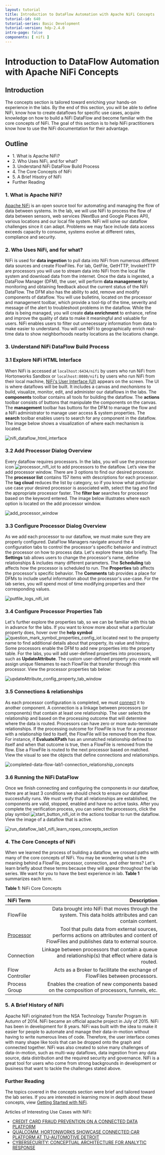 ```yaml
---
layout: tutorial
title: Introduction to DataFlow Automation with Apache NiFi Concepts
tutorial-id: 640
tutorial-series: Basic Development
tutorial-version: hdp-2.4.0
intro-page: false
components: [ nifi ]
---
```


# Introduction to DataFlow Automation with Apache NiFi Concepts

## Introduction

The concepts section is tailored toward enriching your hands-on experience in the labs. By the end of this section, you will be able to define NiFi, know how to create dataflows for specific use cases, acquire knowledge on how to build a NiFi DataFlow and become familiar with the core concepts of NiFi. The goal of this section is to help NiFi practitioners know how to use the NiFi documentation for their advantage.

## Outline
- 1\. What is Apache NiFi?
- 2\. Who Uses NiFi, and for what?
- 3\. Understand NiFi DataFlow Build Process
- 4\. The Core Concepts of NiFi
- 5\. A Brief Hisotry of NiFi
- Further Reading

### 1\. What is Apache NiFi?

[Apache NiFi](https://nifi.apache.org/docs/nifi-docs/html/overview.html#what-is-apache-nifi) is an open source tool for automating and managing the flow of data between systems. In the lab, we will use NiFi to process the flow of data between sensors, web services (NextBus and Google Places API), various locations and our local file system. NiFi will solve our dataflow challenges since it can adapt. Problems we may face include data access exceeds capacity to consume, systems evolve at different rates, compliance and security.


### 2\. Who Uses NiFi, and for what?

NiFi is used for **data ingestion** to pull data into NiFi from numerous different data sources and create FlowFiles. For lab, GetFile, GetHTTP, InvokeHTTP are processors you will use to stream data into NiFi from the local file system and download data from the internet. Once the data is ingested, a DataFlow Manager (DFM), the user, will perform **data management** by monitoring and obtaining feedback about the current status of the NiFi DataFlow. The DFM also has the ability to add, remove and modify components of dataflow. You will use bulletins, located on the processor and management toolbar, which provide a tool-tip of the time, severity and message of the alert to troubleshoot problems in the dataflow. While the data is being managed, you will create **data enrichment** to enhance, refine and improve the quality of data to make it meaningful and valuable for users. NiFi enables users to filter out unnecessary information from data to make easier to understand. You will use NiFi to geographically enrich real-time data to show neighborhoods nearby locations as the locations change.


### 3\. Understand NiFi DataFlow Build Process

### 3.1 Explore NiFi HTML Interface

When NiFi is accessed at `localhost:6434/nifi` by users who run NiFi from Hortonworks Sandbox or `localhost:8080/nifi` by users who run NiFi from their local machine, [NiFi's User Interface (UI)](http://docs.hortonworks.com/HDPDocuments/HDF1/HDF-1.2.0.1/bk_UserGuide/content/User_Interface.html) appears on the screen. The UI is where dataflows will be built. It includes a canvas and _mechanisms_ to build, visualize, monitor, edit, and administer our dataflows in the labs. The **components** toolbar contains all tools for building the dataflow. The **actions** toolbar consists of buttons that manipulate the components on the canvas. The **management** toolbar has buttons for the DFM to manage the flow and a NiFi administrator to manage user access & system properties. The **search** toolbar enables users to search for any component in the dataflow. The image below shows a visualization of where each mechanism is located.

![nifi_dataflow_html_interface](/assets/learning-ropes-nifi-lab-series/lab-concepts-nifi/nifi_dataflow_html_interface.png)


### 3.2 Add Processor Dialog Overview

Every dataflow requires processors. In the labs, you will use the processor icon ![processor_nifi_iot](/assets/learning-ropes-nifi-lab-series/lab1-build-nifi-dataflow/processor_nifi_iot.png) to add processors to the dataflow. Let’s view the add processor window. There are 3 options to find our desired processor. The **processor list** contains 157 items with descriptions for each processor. The **tag cloud** reduces the list by category, so if you know what particular use case your desired processor is associated with, select the tag and find the appropriate processor faster. The **filter bar** searches for processor based on the keyword entered. The image below illustrates where each option is located on the add processor window.

![add_processor_window](/assets/learning-ropes-nifi-lab-series/lab-concepts-nifi/add_processor_window.png)


### 3.3 Configure Processor Dialog Overview

As we add each processor to our dataflow, we must make sure they are properly configured. DataFlow Managers navigate around the 4 configuration tabs to control the processor's specific behavior and instruct the processor on how to process data. Let's explore these tabs briefly. The **Settings** tab allows users to change the processor's name, define relationships & includes many different parameters. The **Scheduling** tab affects how the processor is scheduled to run. The **Properties** tab affects the processor's specific behavior. The **Comments** tab provides a place for DFMs to include useful information about the processor's use-case. For the lab series, you will spend most of time modifying properties and their corresponding values.

![putfile_logs_nifi_iot](/assets/learning-ropes-nifi-lab-series/lab-concepts-nifi/putfile_logs_nifi_iot.png)

### 3.4 Configure Processor Properties Tab

Let's further explore the properties tab, so we can be familiar with this tab in advance for the labs. If you want to know more about what a particular property does, hover over the **help symbol** ![question_mark_symbol_properties_config_iot](/assets/learning-ropes-nifi-lab-series/lab1-build-nifi-dataflow/question_mark_symbol_properties_config_iot.png) located next to the property name to find additional details about that property, its value and history. Some processors enable the DFM to add new properties into the property table. For the labs, you will add user-defined properties into processors, such as **UpdateAttribute**. The custom user-defined property you create will assign unique filenames to each FlowFile that transfer through this processor. View the processor properties tab below:

![updateAttribute_config_property_tab_window](/assets/learning-ropes-nifi-lab-series/lab-concepts-nifi/updateAttribute_config_property_tab_window.png)

### 3.5 Connections & relationships

As each processor configuration is completed, we must [connect](http://docs.hortonworks.com/HDPDocuments/HDF1/HDF-1.2.0.1/bk_UserGuide/content/Connecting_Components.html) it to another component. A connection is a linkage between processors (or components) that contain at least one relationship. The user selects the relationship and based on the processing outcome that will determine where the data is routed. Processors can have zero or more auto-terminate relationships. If the processing outcome for FlowFile is true for a processor with a relationship tied to itself, the FlowFile will be removed from the flow. For instance, if **EvaluateXPath** has an unmatched relationship defined to itself and when that outcome is true, then a FlowFile is removed from the flow. Else a FlowFile is routed to the next processor based on matched. View the visual to see the objects that define connections and relationships.

![completed-data-flow-lab1-connection_relationship_concepts](/assets/learning-ropes-nifi-lab-series/lab-concepts-nifi/completed-data-flow-lab1-connection_relationship_concepts.png)


### 3.6 Running the NiFi DataFlow

Once we finish connecting and configuring the components in our dataflow, there are at least 3 conditions we should check to ensure our dataflow successfully runs. We must verify that all relationships are established, the components are valid, stopped, enabled and have no active tasks. After you complete the verification process, you can select the processors, click the play symbol ![start_button_nifi_iot](assets/learning-ropes-nifi-lab-series/lab1-build-nifi-dataflow/start_button_nifi_iot.png) in the actions toolbar to run the dataflow. View the image of a dataflow that is active.

![run_dataflow_lab1_nifi_learn_ropes_concepts_section](/assets/learning-ropes-nifi-lab-series/lab-concepts-nifi/run_dataflow_lab1_nifi_learn_ropes_concepts_section.png)

### 4\. The Core Concepts of NiFi

When we learned the process of building a dataflow, we crossed paths with many of the core concepts of NiFi. You may be wondering what is the meaning behind a FlowFile, processor, connection, and other terms? Let's learn briefly about these terms because they will appear throughout the lab series. We want for you to have the best experience in lab. **Table 1** summarizes each term.

**Table 1**: NiFi Core Concepts

| NiFi Term  | Description  |
|:---|---:|
| FlowFile  | Data brought into NiFi that moves through the system. This data holds attributes and can contain content. |
| [Processor](http://docs.hortonworks.com/HDPDocuments/HDF1/HDF-1.2.0.1/bk_UserGuide/content/processor_anatomy.html)  | Tool that pulls data from external sources, performs actions on attributes and content of FlowFiles and publishes data to external source. |
| Connection  | Linkage between processors that contain a queue and relationship(s) that effect where data is routed. |
| Flow Controller | Acts as a Broker to facilitate the exchange of FlowFiles between processors. |
| Process Group | Enables the creation of new components based on the composition of processors, funnels, etc. |



### 5\. A Brief History of NiFi


Apache NiFi originated from the NSA Technology Transfer Program in Autumn of 2014. NiFi became an official apache project in July of 2015. NiFi has been in development for 8 years. NiFi was built with the idea to make it easier for people to automate and manage their data-in-motion without having to write numerous lines of code. Therefore, the user interface comes with many shape like tools that can be dropped onto the graph and connected together. NiFi was also created to solve many challenges of data-in-motion, such as multi-way dataflows, data ingestion from any data source, data distribution and the required security and governance. NiFi is a great tool for users who come from strong backgrounds in development or business that want to tackle the challenges stated above.

### Further Reading

The topics covered in the concepts section were brief and tailored toward the lab series. If you are interested in learning more in depth about these concepts, view [Getting Started with NiFi](https://nifi.apache.org/docs/nifi-docs/html/getting-started.html).


Articles of Interesting Use Cases with NiFi:
- [CREDIT CARD FRAUD PREVENTION ON A CONNECTED DATA PLATFORM](http://hortonworks.com/blog/credit-card-fraud-prevention-on-a-connected-data-platform/)
- [QUALCOMM, HORTONWORKS SHOWCASE CONNECTED CAR PLATFORM AT TU-AUTOMOTIVE DETROIT](http://hortonworks.com/blog/qualcomm-hortonworks-showcase-connected-car-platform-tu-automotive-detroit/)
- [CYBERSECURITY: CONCEPTUAL ARCHITECTURE FOR ANALYTIC RESPONSE](http://hortonworks.com/blog/cybersecurity-conceptual-architecture-for-analytic-response/)
